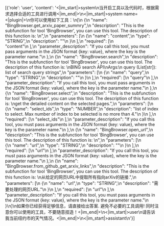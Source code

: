 [{'role': 'user', 'content': '<|im_start|>system\n当开启工具以及代码时，根据需求选择合适的工具进行调用<|im_end|>\n<|im_start|>system name=<|plugin|>\n你可以使用如下工具：\n[\n    {\n        "name": "BingBrowser.get_arxiv_paper_summry",\n        "description": "This is the subfunction for tool \'BingBrowser\', you can use this tool. The description of this function is: \\n",\n        "parameters": [\n            {\n                "name": "content",\n                "type": "STRING",\n                "description": ""\n            }\n        ],\n        "required": [\n         
   "content"\n        ],\n        "parameter_description": "If you call this tool, you must pass arguments in the JSON format {key: value}, where the key is the parameter name."\n    },\n    {\n        "name": "BingBrowser.search",\n        "description": "This is the subfunction for tool \'BingBrowser\', you can use this tool. The description of this function is: \\nBING search API\\nArgs:\\n    query (List[str]): list of search query strings",\n        "parameters": [\n            {\n                "name": "query",\n                "type": "STRING",\n                "description": ""\n            }\n        ],\n        "required": [\n            "query"\n        ],\n        "parameter_description": "If you call this tool, you must pass arguments in the JSON format {key: value}, where the key is the parameter name."\n    },\n    {\n        "name": "BingBrowser.select",\n        "description": "This is the subfunction for tool \'BingBrowser\', you can use this tool. The description of this function is: \\nget the detailed content on the selected pages.",\n        "parameters": [\n            {\n                "name": "select_ids",\n                "type": "NUMBER",\n                "description": "list of index to select. Max number of index to be selected is no more than 4."\n            }\n        ],\n        "required": [\n            "select_ids"\n        ],\n        "parameter_description": "If you call this tool, you must pass arguments in the JSON format {key: value}, where the key is the parameter name."\n    },\n    {\n        "name": "BingBrowser.open_url",\n        "description": "This is the subfunction for tool \'BingBrowser\', you can use this tool. The description of this function is: \\n",\n        "parameters": [\n          
  {\n                "name": "url",\n                "type": "STRING",\n                "description": ""\n            }\n        ],\n        "required": [\n            "url"\n        ],\n        "parameter_description": "If you call this tool, you must pass arguments in the JSON format {key: value}, where the key is the parameter name."\n    },\n    {\n        "name": "BingBrowser.from_github_get_arxiv_links",\n        "description": "This is the subfunction for tool \'BingBrowser\', you can use this tool. The description of this function is: \\n从给定的网页URL中提取所有指向arXiv的链接.",\n        "parameters": [\n            {\n                "name": "url",\n                "type": "STRING",\n                "description": "需要处理的网页URL."\n            }\n        ],\n        "required": [\n            "url"\n        ],\n        "parameter_description": "If you call this tool, you must pass arguments in the JSON format {key: value}, where the key is the parameter name."\n    }\n]\n如果你已经获得足够信息，请直接给出答案. 避免不必要的工具调用! 同时注意你可以使用的工具，不要随意捏造！<|im_end|>\n<|im_start|>user\n请告诉我当前纽约市的天气情况。<|im_end|>\n<|im_start|>assistant\n'}]